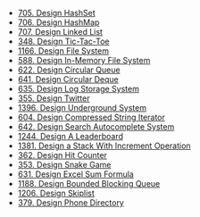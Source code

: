 <!-- GFM-TOC -->
* [705. Design HashSet](https://github.com/yhx89757/CS-Notes/blob/master/notes/705.%20Design%20HashSet.md)
* [706. Design HashMap]()
* [707. Design Linked List]()
* [348. Design Tic-Tac-Toe]()
* [1166. Design File System]()
* [588. Design In-Memory File System]()
* [622. Design Circular Queue]()
* [641. Design Circular Deque]()
* [635. Design Log Storage System]()
* [355. Design Twitter]()
* [1396. Design Underground System]()
* [604. Design Compressed String Iterator]()
* [642. Design Search Autocomplete System]()
* [1244. Design A Leaderboard]()
* [1381. Design a Stack With Increment Operation]()
* [362. Design Hit Counter]()
* [353. Design Snake Game]()
* [631. Design Excel Sum Formula]()
* [1188. Design Bounded Blocking Queue]()
* [1206. Design Skiplist]()
* [379. Design Phone Directory]()
<!-- GFM-TOC -->
